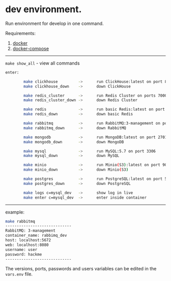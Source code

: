 # dev environment.

Run environment for develop in one command.

Requirements:
1. [docker](https://docs.docker.com/engine/install/)
2. [docker-compose](https://docs.docker.com/compose/install/)
---
`make show_all` - view all commands
```bash
enter:

        make clickhouse         ->      run ClickHouse:latest on port 8123
        make clickhouse_down    ->      down ClickHouse

        make redis_cluster      ->      run Redis Cluster on ports 7000-7050
        make redis_cluster_down ->      down Redis Cluster

        make redis              ->      run basic Redis:latest on port 6379
        make redis_down         ->      down basic Redis

        make rabbitmq           ->      run RabbitMQ:3-management on port 5672, 8080(web)
        make rabbitmq_down      ->      down RabbitMQ

        make mongodb            ->      run MongoDB:latest on port 27017
        make mongodb_down       ->      down MongoDB

        make mysql              ->      run MySQL:5.7 on port 3306
        make mysql_down         ->      down MySQL

        make minio              ->      run Minio(S3):latest on port 9000
        make minio_down         ->      down Minio(S3)

        make postgres           ->      run PostgreSQL:latest on port 5432
        make postgres_down      ->      down PostgreSQL

        make logs c=mysql_dev   ->      show log in live
        make enter c=mysql_dev  ->      enter inside container
```
---

example:
```bash
make rabbitmq
-----------------------------
RabbitMQ: 3-management
container_name: rabbimq_dev
host: localhost:5672
web: localhost:8080
username: user
password: hackme
-----------------------------
```


The versions, ports, passwords and users variables can be edited in the `vars.env` file.
